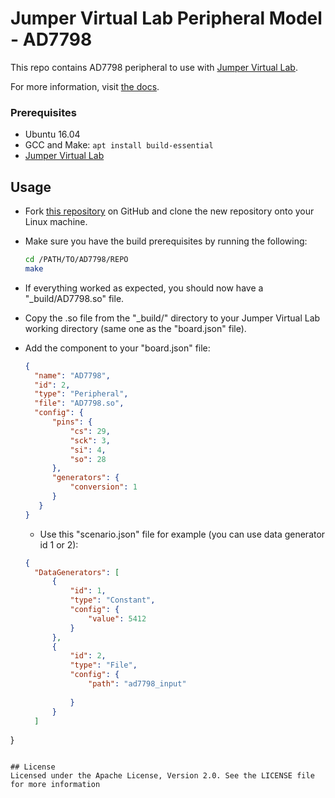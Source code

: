 # Jumper Virtual Lab Peripheral Model - AD7798
This repo contains AD7798 peripheral to use with [Jumper Virtual Lab](https://vlab.jumper.io).

For more information, visit [the docs](https://docs.jumper.io).

### Prerequisites
- Ubuntu 16.04
- GCC and Make: `apt install build-essential`
- [Jumper Virtual Lab](https://docs.jumper.io)

## Usage
- Fork [this repository](https://github.com/Jumperr-labs/AD7798) on GitHub and clone the new repository onto your Linux machine.
- Make sure you have the build prerequisites by running the following:
  
  ```bash
  cd /PATH/TO/AD7798/REPO
  make
  ```

- If everything worked as expected, you should now have a "_build/AD7798.so" file.
- Copy the .so file from the "_build/" directory to your Jumper Virtual Lab working directory (same one as the "board.json" file).
- Add the component to your "board.json" file:

  ```json
  {
    "name": "AD7798",
    "id": 2,
    "type": "Peripheral",
    "file": "AD7798.so",
    "config": {
        "pins": {
            "cs": 29,
            "sck": 3,
            "si": 4,
            "so": 28
        },
        "generators": {
            "conversion": 1
        }
     }
  }
  ```
  - Use this "scenario.json" file for example (you can use data generator id 1 or 2):

  ```json
  {
    "DataGenerators": [
        {
            "id": 1,
            "type": "Constant",
            "config": {
                "value": 5412
            }
        },
        {
            "id": 2,
            "type": "File",
            "config": {
                "path": "ad7798_input"
                
            }
        }
    ]
}
  ```

## License
Licensed under the Apache License, Version 2.0. See the LICENSE file for more information
